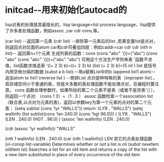# initcad--用来初始化autocad的
lisp对表的处理是其最擅长的，lisp language=list process language，lisp提供了许多表处理函数，例如assoc ,car cdr cons,等。

(car list) --返回第一元素
(cdr list) --排除第一元素后的list ,若果变量list是点对，则返回点对后面的atom
car和cdr可叠加四层：例如caddr=car cdr cdr
(nth n list)-- 返回第n+1个元素
生成列表的函数：cons
(cons "abc" '())=("abc")
(cons "abc" (cons "abc" '()))=("abc" "abc")
可用这个方法生产字符串表
'函数不求值，list函数求值造表
'((+ 2 3) b)=((+ 2 3) b)
(list (+ 2 3) b)=(5 nil )
list 是括号内用空格分隔的数据
(subst a b list):--用a替换List中的b
(append list1 atom)--追加atom to list1
(reverse list ) --倒排List
点对是种特殊的表（improper list），其存储空间小于普通的表，但是大多数的表处理函数不能处理点对，在编程时要注意。
cons 函数处理参数时，如果所给的第二个元素不是表（或者不是空表‘（）），则返回一个点对:
（cons 1 3）=（1 . 3 ）
assoc 函数检索一个association list（联合表,以点对为元素的表)，返回以参数key为第一个元素的点对的第二个元素：
(setq sublist (cons 'lyr "WALLS"))
return :(LYR . "WALLS")
(setq wallinfo (list sublist(cons 'len 240.0) (cons 'hgt 96.0)))
( (LYR . "WALLS") (LEN . 240.0) (HGT . 96.0) )
(assoc 'len wallinfo)
(LEN . 240.0)

(cdr (assoc 'lyr wallinfo))
"WALLS"

(nth 1 wallinfo)
(LEN . 240.0)
(car (nth 1 wallinfo))
LEN
其它的点表处理函数
(vl-consp list-variable)
Determines whether or not a list is nil
(subst newitem olditem lst)
Searches a list for an old item and returns a copy of the list with a new item substituted in place of every occurrence of the old item
